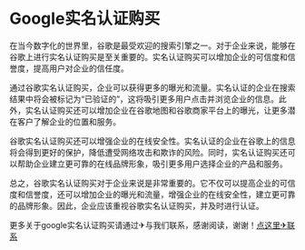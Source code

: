 # Google实名认证购买

在当今数字化的世界里，谷歌是最受欢迎的搜索引擎之一。对于企业来说，能够在谷歌上进行实名认证购买是至关重要的。实名认证购买可以增加企业的可信度和信誉度，提高用户对企业的信任度。

通过谷歌实名认证购买，企业可以获得更多的曝光和流量。实名认证的企业在搜索结果中将会被标记为“已验证的”，这将吸引更多用户点击并浏览企业的信息。此外，实名认证购买还可以增加企业在谷歌地图和谷歌商家平台上的曝光，让更多潜在客户了解企业的位置和服务。

谷歌实名认证购买还可以增强企业的在线安全性。实名认证的企业在谷歌上的信息将会得到更好的保护，降低遭受网络攻击和欺诈的风险。同时，实名认证购买还可以帮助企业建立更可靠的在线品牌形象，吸引更多用户选择企业的产品和服务。

总之，谷歌实名认证购买对于企业来说是非常重要的。它不仅可以提高企业的可信度和信誉度，还可以增加企业的曝光和流量，增强企业的在线安全性，建立更可靠的品牌形象。因此，企业应该重视谷歌实名认证购买，并及时进行认证。

更多关于google实名认证购买请通过✈与我们联系，感谢阅读，谢谢！[点这里✈联系](https://b.k02.cc)